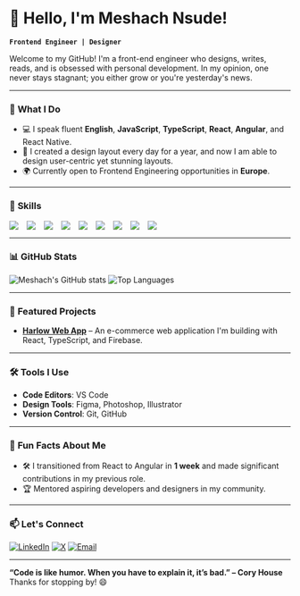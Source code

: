 # 👋 Hello, I'm Meshach Nsude!

**`Frontend Engineer | Designer `**

Welcome to my GitHub! I'm a front-end engineer who designs, writes, reads, and is obsessed with personal development. In my opinion, one never stays stagnant; you either grow or you're yesterday's news.

---

### 🔭 **What I Do**
- 💻 I speak fluent **English**, **JavaScript**, **TypeScript**, **React**, **Angular**, and React Native.
- 🎨 I created a design layout every day for a year, and now I am able to design user-centric yet stunning layouts.
- 🌍 Currently open to Frontend Engineering opportunities in **Europe**.

---

### 🚀 **Skills**
<div style="display: flex; gap: 15px; align-items: center;">
  <img src="https://img.shields.io/badge/JavaScript-323330?style=for-the-badge&logo=javascript&logoColor=F7DF1E" />
  <img src="https://img.shields.io/badge/TypeScript-007ACC?style=for-the-badge&logo=typescript&logoColor=white" />
  <img src="https://img.shields.io/badge/React-61DAFB?style=for-the-badge&logo=react&logoColor=black" />
  <img src="https://img.shields.io/badge/Angular-DD0031?style=for-the-badge&logo=angular&logoColor=white" />
  <img src="https://img.shields.io/badge/React_Native-20232A?style=for-the-badge&logo=react&logoColor=61DAFB" />
  <img src="https://img.shields.io/badge/HTML5-E34F26?style=for-the-badge&logo=html5&logoColor=white" />
  <img src="https://img.shields.io/badge/CSS3-1572B6?style=for-the-badge&logo=css3&logoColor=white" />
  <img src="https://img.shields.io/badge/Sass-CC6699?style=for-the-badge&logo=sass&logoColor=white" />
  <img src="https://img.shields.io/badge/Tailwind_CSS-38B2AC?style=for-the-badge&logo=tailwind-css&logoColor=white" />
</div>

---

### 📊 **GitHub Stats**
![Meshach's GitHub stats](https://github-readme-stats.vercel.app/api?username=Nsude&show_icons=true&theme=radical)
![Top Languages](https://github-readme-stats.vercel.app/api/top-langs/?username=Nsude&layout=compact&theme=radical)

---

### 🌟 **Featured Projects**
- [**Harlow Web App**](https://github.com/Nsude/Harlow) – An e-commerce web application I'm building with React, TypeScript, and Firebase.

---

### 🛠️ **Tools I Use**
- **Code Editors**: VS Code
- **Design Tools**: Figma, Photoshop, Illustrator
- **Version Control**: Git, GitHub

---

### 🎉 **Fun Facts About Me**
- 🛠️ I transitioned from React to Angular in **1 week** and made significant contributions in my previous role.
- 🏆 Mentored aspiring developers and designers in my community.

---

### 📫 **Let's Connect**
[![LinkedIn](https://img.shields.io/badge/LinkedIn-MeshachNsude-blue?style=for-the-badge&logo=linkedin)](https://www.linkedin.com/in/meshachnsude/)
[![X](https://img.shields.io/badge/X-@meshach__nsude-1DA1F2?style=for-the-badge&logo=twitter&logoColor=white)](https://twitter.com/meshach_nsude)
[![Email](https://img.shields.io/badge/Email-meshach.nsude@example.com-red?style=for-the-badge)](mailto:nsudeme777@gmail.com)

---

**“Code is like humor. When you have to explain it, it’s bad.” – Cory House**  
Thanks for stopping by! 😄
